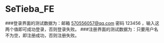 # SeTieba_FE

###登录界面的测试数据为：邮箱 570556057@qq.com 密码 123456 ，输入这两个值即可成功登录，否则登录失败。
###注册界面的测试数据为：只要用户名不为空，即注册成功，否则注册失败。
